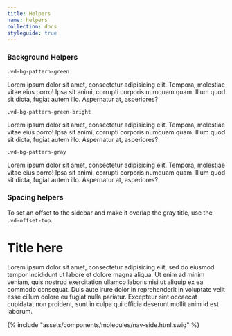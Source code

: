 ```yaml
---
title: Helpers
name: helpers
collection: docs
styleguide: true
---
```

### Background Helpers

`.vd-bg-pattern-green`

<div class="vd-bg-pattern-green mb-3">
  <div class="container-fluid">
    <div class="row">
      <div class="col-sm-12 mt-1">
        <p>Lorem ipsum dolor sit amet, consectetur adipisicing elit. Tempora, molestiae vitae eius porro! Ipsa sit animi, corrupti corporis numquam quam. Illum quod sit dicta, fugiat autem illo. Aspernatur at, asperiores?</p>
      </div>
    </div>
  </div>
</div>

`.vd-bg-pattern-green-bright`

<div class="vd-bg-pattern-green-bright mb-3">
  <div class="container-fluid">
    <div class="row">
      <div class="col-sm-12 mt-1">
        <p>Lorem ipsum dolor sit amet, consectetur adipisicing elit. Tempora, molestiae vitae eius porro! Ipsa sit animi, corrupti corporis numquam quam. Illum quod sit dicta, fugiat autem illo. Aspernatur at, asperiores?</p>
      </div>
    </div>
  </div>
</div>

`.vd-bg-pattern-gray`

<div class="vd-bg-pattern-gray mb-3">
  <div class="container-fluid">
    <div class="row">
      <div class="col-sm-12 mt-1">
        <p>Lorem ipsum dolor sit amet, consectetur adipisicing elit. Tempora, molestiae vitae eius porro! Ipsa sit animi, corrupti corporis numquam quam. Illum quod sit dicta, fugiat autem illo. Aspernatur at, asperiores?</p>
      </div>
    </div>
  </div>
</div>

### Spacing helpers

To set an offset to the sidebar and make it overlap the gray title, use the `.vd-offset-top`.

<div class="vd-bg-pattern-gray">
  <div class="container-fluid">
    <div class="row">
      <div class="col-sm-8 mt-1">
        <h1 class="mb-0">Title here</h1>
      </div>
    </div>
  </div>
</div>
<div class="container-fluid">
  <div class="row">
    <div class="content col-md-8 mt-2">
      <p>Lorem ipsum dolor sit amet, consectetur adipisicing elit, sed do eiusmod tempor incididunt ut labore et dolore magna aliqua. Ut enim ad minim veniam, quis nostrud exercitation ullamco laboris nisi ut aliquip ex ea commodo consequat. Duis aute irure dolor in reprehenderit in voluptate velit esse cillum dolore eu fugiat nulla pariatur. Excepteur sint occaecat cupidatat non proident, sunt in culpa qui officia deserunt mollit anim id est laborum.</p>
    </div>
    <div class="col-md-4 vd-offset-top">
      {% include "assets/components/molecules/nav-side.html.swig" %}
    </div>
  </div>
</div>
